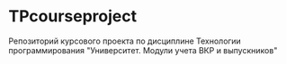 # TPcourseproject
Репозиторий курсового проекта по дисциплине Технологии программирования
"Университет. Модули учета ВКР и выпускников"
